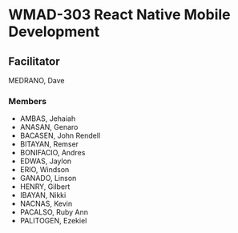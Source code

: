 # WMAD-303 React Native Mobile Development

## Facilitator
MEDRANO, Dave

### Members
- AMBAS, Jehaiah
- ANASAN, Genaro
- BACASEN, John Rendell
- BITAYAN, Remser
- BONIFACIO, Andres
- EDWAS, Jaylon
- ERIO, Windson
- GANADO, Linson
- HENRY, Gilbert
- IBAYAN, Nikki
- NACNAS, Kevin
- PACALSO, Ruby Ann
- PALITOGEN, Ezekiel
